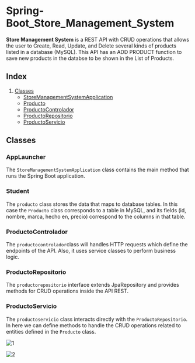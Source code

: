 <!DOCTYPE html>
<html>

<body>

<h1>Spring-Boot_Store_Management_System</h1>

<p><strong>Store Management System</strong> is a REST API with CRUD operations that allows the user to Create, Read, Update, and Delete several kinds of products listed in a database (MySQL). This API has an ADD PRODUCT function to save new products in the databse to be shown in the List of Products. 
  
<h2>Index</h2>

<ol>
   <li><a href="#classes">Classes</a>
        <ul>
            <li><a href="#storemanagementsystemapplication">StoreManagementSystemApplication</a></li>
            <li><a href="#producto">Producto</a></li>
            <li><a href="#productocontrolador">ProductoControlador</a></li>
            <li><a href="#productorepositorio">ProductoRepositorio</a></li>
            <li><a href="#productoservicio">ProductoServicio</a></li>
        </ul>
    </li>
</ol>

<h2 id="classes">Classes</h2>

<h3 id="storemanagementsystemapplication">AppLauncher</h3>
<p>The <code>StoreManagementSystemApplication</code> class contains the main method that runs the Spring Boot application.</p>

<h3 id="producto">Student</h3>
<p>The <code>producto</code> class stores the data that maps to database tables. In this case the <code>Producto</code> class corresponds to a table in MySQL, and its fields (id, nombre, marca, hecho en, precio) correspond to the columns in that table. </p>

<h3 id="productocontrolador">ProductoControlador</h3>
<p>The <code>productocontrolador</code>class will handles HTTP requests which define the endpoints of the API. Also, it uses service classes to perform business logic.

<h3 id="productorepositorio">ProductoRepositorio</h3>
<p>The <code>productorepositorio</code> interface extends JpaRepository and provides methods for CRUD operations inside the API REST.  
  
<h3 id="productoservicio">ProductoServicio</h3>
<p>The <code>productoservicio</code> class interacts directly with the <code>ProductoRepositorio</code>. In here we can define methods to handle the CRUD operations related to entities defined in the <code>Producto</code> class.</p>

</body>

</html>


![1](https://github.com/user-attachments/assets/bafeb017-6983-4028-b117-d9d5514333ad)

![2](https://github.com/user-attachments/assets/b01d3ec3-1f3e-402e-9640-643e55b73710)





